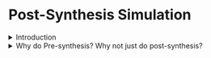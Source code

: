# Post-Synthesis Simulation

<details>
<summary> Introduction </summary>
<br>

* Post-synthesis simulation is essential for validating the functionality, performance, and reliability of the designs before they are fabricated.
  
* Purpose of Post-synthesis simulation:
  
  1. Verification
  
  2. Timing Analysis
  
  3. Power Analysis
  
  4. Functional Validation
  
* Stages of Post-Synthesis Simulation
  
  1. Gate-Level Simulation
  
  2. Static Timing Analysis (STA)
  
  3. Dynamic Simulation
  
  4. Power Simulation 

</details>

<details>
<summary> Why do Pre-synthesis? Why not just do post-synthesis?</summary>
<br>

* Pre-synthesis simulation done according to the logic designed -----> It only checks the functionality
  
* Post-synthesis simulation/ `'Gate Level Simulation'` is done after synthesis considering each and every gate delays into account. Reports the violations both in functionality and timing.
  
* This also shows the mismatches that are due to wrong usage of operators and inference of latches.
  
  For example: Using `'X'` (Simulator terms/ synthesizer terms) - `"Unknown"/"Don't care"` 

</details>
